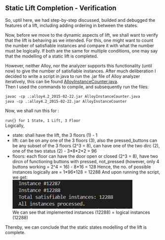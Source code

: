 ## Static Lift Completion - Verification

So, uptil here, we had step-by-step discussed, builded and debugged the features of a lift, including adding ordering in between the states.

Now, before we move to the dynamic aspects of lift, we shall want to verify that the lift is behaving as we intended. For this, one might want to count the number of
satisfiable instances and compare it with what the number must be logically. If both are the same for multiple conditions, one may say that the modelling of a static 
lift is completed.

However, neither Alloy, nor the analyzer supports this functionality (until now) to give the number of satisfiable instances. After much deliberation I decided to write a script in java to run the .jar file of Alloy analyzer iteratively, this can be found [AlloyInstanceCounter.java](./AlloyInstanceCounter.java).
<br> Then I used the commands to compile, and subsequently run the files:
```
javac -cp .:alloy4.2_2015-02-22.jar AlloyInstanceCounter.java
java -cp .:alloy4.2_2015-02-22.jar AlloyInstanceCounter
```

Now, we shall run this for :

`run{} for 1 State, 1 Lift, 3 Floor` <br>
   Logically,
   - state: shall have the lift, the 3 floors (1) - 1
   - lift: can be on any one of the 3 floors (3), also the pressed_buttons can be any subset of the 3 floors (2^3 = 8), can have one of the two dirc (2), one of the two status (2) - 3\*8\*2\*2 = 96
   - floors: each floor can have the door open or closed (2^3 = 8), have two dircn of functioning buttons with pressed, not_pressed (however, only 4 buttons working = 2^4 = 16) - 8\*16 = 128
   Hence, the no. of possible instances logically are = 1\*96\*128 = 12288
   And upon running the script, we get:<br>
   ![1lift](3floor.png)<br>
   We can see that implemented instances (12288) = logical instances (12288)


Thereby, we can conclude that the static states modelling of the lift is complete.
 
